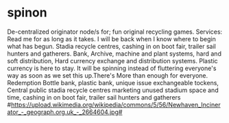 # spinon
De-centralized originator node/s for; fun original recycling games. Services: Read me for as long as it takes. I will be back when I know where to begin what has begun. Stadia recycle centres, cashing in on boot fair, trailer sail hunters and gatherers.  Bank, Archive, machine and plant systems, hard and soft distribution, Hard currency exchange and distribution systems. 
Plastic currency is here to stay. It will be spinning instead of fluttering everyone's way as soon as we set this up.There's More than enough for everyone. Redemption Bottle bank, plastic bank, unique issue exchangeable tockens, Central public stadia recycle centres marketing unused stadium space and time, cashing in on boot fair, trailer sail hunters and gatherers
#https://upload.wikimedia.org/wikipedia/commons/5/56/Newhaven_Incinerator_-_geograph.org.uk_-_2664604.jpg#
